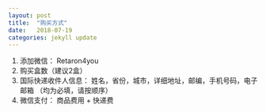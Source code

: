 ```yaml
---
layout: post
title:  "购买方式"
date:   2018-07-19
categories: jekyll update
---
```

  1. 添加微信： Retaron4you
  2. 购买盒数（建议2盒）
  3. 国际快递收件人信息： 姓名，省份，城市，详细地址，邮编，手机号码，电子邮箱 （均为必填，请按顺序）
  4. 微信支付： 商品费用 + 快递费

